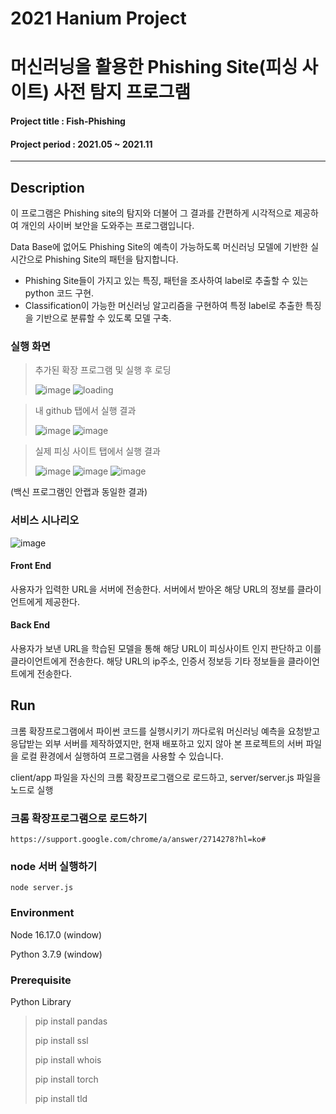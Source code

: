 # 2021 Hanium Project
# 머신러닝을 활용한 Phishing Site(피싱 사이트) 사전 탐지 프로그램
#### Project title : Fish-Phishing
#### Project period : 2021.05 ~ 2021.11
-----------------------
## Description
이 프로그램은 Phishing site의 탐지와 더불어 그 결과를 간편하게 시각적으로 제공하여 개인의 사이버 보안을 도와주는 프로그램입니다.

Data Base에 없어도 Phishing Site의 예측이 가능하도록 머신러닝 모델에 기반한 실시간으로 Phishing Site의 패턴을 탐지합니다.

- Phishing Site들이 가지고 있는 특징, 패턴을 조사하여 label로 추출할 수 있는 python 코드 구현.
- Classification이 가능한 머신러닝 알고리즘을 구현하여 특정 label로 추출한 특징을 기반으로 분류할 수 있도록 모델 구축.

### 실행 화면
> 추가된 확장 프로그램 및 실행 후 로딩
>
> ![image](https://user-images.githubusercontent.com/95534831/187037447-0947bfc0-3226-4968-8b8c-302b5af6761e.png)
> ![loading](https://user-images.githubusercontent.com/95534831/187036900-5d147eb3-adec-4947-a73f-29cfb50fa402.gif)

> 내 github 탭에서 실행 결과
> 
> ![image](https://user-images.githubusercontent.com/95534831/187036936-7e6225ed-da7e-4d16-977c-1f475086072a.png)
> ![image](https://user-images.githubusercontent.com/95534831/187036765-0ebdea56-eaa3-43b4-b1be-27664f7a1145.png)



> 실제 피싱 사이트 탭에서 실행 결과
>
> ![image](https://user-images.githubusercontent.com/95534831/187037206-925558bb-8ffd-4ebc-b0ca-13e46df6317e.png)
> ![image](https://user-images.githubusercontent.com/95534831/187037549-fa024e24-52e2-4db5-ae9a-87c09e83625b.png)
> ![image](https://user-images.githubusercontent.com/95534831/187037277-fccda3e3-5a99-41ad-895c-ebfb70eebf87.png)

(백신 프로그램인 안랩과 동일한 결과)


### 서비스 시나리오
![image](https://user-images.githubusercontent.com/95534831/187056854-6d10f830-8491-4dbf-ab60-247f17342190.png)

#### Front End

사용자가 입력한 URL을 서버에 전송한다.
서버에서 받아온 해당 URL의 정보를 클라이언트에게 제공한다.

#### Back End

사용자가 보낸 URL을 학습된 모델을 통해 해당 URL이 피싱사이트 인지 판단하고 이를 클라이언트에게 전송한다.
해당 URL의 ip주소, 인증서 정보등 기타 정보들을 클라이언트에게 전송한다.


## Run
크롬 확장프로그램에서 파이썬 코드를 실행시키기 까다로워 머신러닝 예측을 요청받고 응답받는 외부 서버를 제작하였지만,
현재 배포하고 있지 않아 본 프로젝트의 서버 파일을 로컬 환경에서 실행하여 프로그램을 사용할 수 있습니다.

client/app 파일을 자신의 크롬 확장프로그램으로 로드하고, server/server.js 파일을 노드로 실행
### 크롬 확장프로그램으로 로드하기
```
https://support.google.com/chrome/a/answer/2714278?hl=ko#
```
### node 서버 실행하기
```
node server.js
```
### Environment
Node 16.17.0 (window)

Python 3.7.9 (window)

### Prerequisite
Python Library
> pip install pandas
>
> pip install ssl
>
> pip install whois
>
> pip install torch
>
> pip install tld
